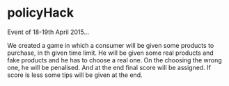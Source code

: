 # policyHack

Event of 18-19th April 2015...

We created a game in which a consumer will be given some products to purchase, in th given time limit. He will be given some real products and fake products and he has to choose a real one. On the choosing the wrong one, he will be penalised. And at the end final score will be assigned. If score is less some tips will be given at the end.
